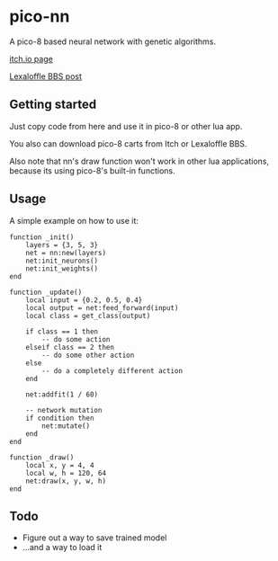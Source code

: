 ﻿# pico-nn

A pico-8 based neural network with genetic algorithms.

[itch.io page](https://fartenko.itch.io/pico-nn)

[Lexaloffle BBS post]()

## Getting started

Just copy code from here and use it in pico-8 or other lua app.

You also can download pico-8 carts from Itch or Lexaloffle BBS.

Also note that nn's draw function won't work in other lua applications, because its using pico-8's built-in functions.

## Usage

A simple example on how to use it:

   	function _init()
	    layers = {3, 5, 3}
	    net = nn:new(layers)
	    net:init_neurons()
	    net:init_weights()
	end

	function _update()
		local input = {0.2, 0.5, 0.4}
		local output = net:feed_forward(input)
		local class = get_class(output)

		if class == 1 then
			-- do some action
		elseif class == 2 then
			-- do some other action
		else 
			-- do a completely different action
		end

		net:addfit(1 / 60)

		-- network mutation
		if condition then
			net:mutate()
		end
	end

	function _draw()
		local x, y = 4, 4
		local w, h = 120, 64
		net:draw(x, y, w, h)
	end

## Todo

* Figure out a way to save trained model
* ...and a way to load it
